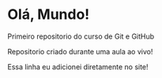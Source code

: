 # Olá, Mundo!
 Primeiro repositorio do curso de Git e GitHub

Repositorio criado durante uma aula ao vivo!

Essa linha eu adicionei diretamente no site!

